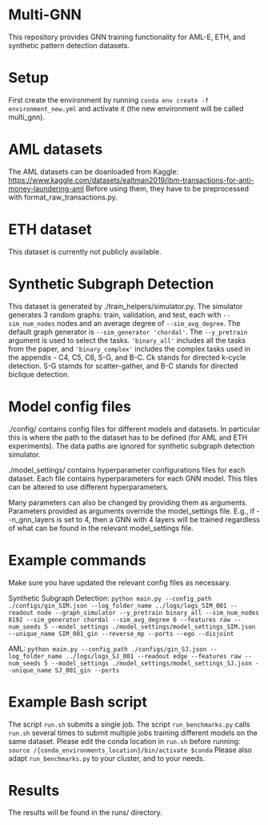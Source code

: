 # Multi-GNN

This repository provides GNN training functionality for AML-E, ETH, and synthetic pattern detection datasets.

# Setup

First create the environment by running `conda env create -f environment_new.yml` and activate it (the new environment will be called multi_gnn). 

# AML datasets

The AML datasets can be doanloaded from Kaggle: https://www.kaggle.com/datasets/ealtman2019/ibm-transactions-for-anti-money-laundering-aml
Before using them, they have to be preprocessed with format_raw_transactions.py.

# ETH dataset

This dataset is currently not publicly available.

# Synthetic Subgraph Detection

This dataset is generated by ./train_helpers/simulator.py. The simulator generates 3 random graphs: train, validation, and test, each with `--sim_num_nodes` nodes and an average degree of `--sim_avg_degree`. The default graph generator is `--sim_generator 'chordal'`. The `--y_pretrain` argument is used to select the tasks. `'binary_all'` includes all the tasks from the paper, and `'binary_complex'` includes the complex tasks used in the appendix - C4, C5, C6, S-G, and B-C. Ck stands for directed k-cycle detection. S-G stamds for scatter-gather, and B-C stands for directed biclique detection.

# Model config files

./config/ contains config files for different models and datasets. In particular this is where the path to the dataset has to be defined (for AML and ETH experiments). The data paths are ignored for synthetic subgraph detection simulator.

./model_settings/ contains hyperparameter configurations files for each dataset. Each file contains hyperparameters for each GNN model. This files can be altered to use different hyperparameters.

Many parameters can also be changed by providing them as arguments. Parameters provided as arguments override the model_settings file. E.g., if --n_gnn_layers is set to 4, then a GNN with 4 layers will be trained regardless of what can be found in the relevant model_settings file.

# Example commands

Make sure you have updated the relevant config files as necessary.

Synthetic Subgraph Detection:
`python main.py --config_path ./configs/gin_SIM.json --log_folder_name ../logs/logs_SIM_001 --readout node --graph_simulator --y_pretrain binary_all --sim_num_nodes 8192 --sim_generator chordal --sim_avg_degree 6 --features raw --num_seeds 5 --model_settings ./model_settings/model_settings_SIM.json --unique_name SIM_001_gin --reverse_mp --ports --ego --disjoint`

AML:
`python main.py --config_path ./configs/gin_SJ.json --log_folder_name ../logs/logs_SJ_001 --readout edge --features raw --num_seeds 5 --model_settings ./model_settings/model_settings_SJ.json --unique_name SJ_001_gin --ports`

# Example Bash script

The script `run.sh` submits a single job. The script `run_benchmarks.py` calls `run.sh` several times to submit multiple jobs training different models on the same dataset.
Please edit the conda location in `run.sh` before running:
`source /{conda_environments_location}/bin/activate $conda`
Please also adapt `run_benchmarks.py` to your cluster, and to your needs.

# Results

The results will be found in the runs/ directory.



